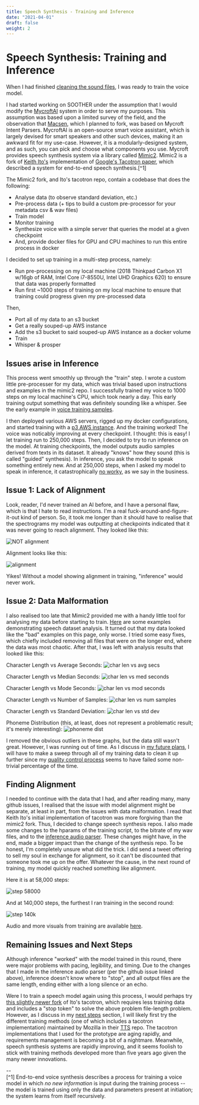 ```yaml
---
title: Speech Synthesis - Training and Inference
date: "2021-04-01"
draft: false
weight: 2
---
```

 
# Speech Synthesis: Training and Inference
 
When I had finished [cleaning the sound files](/doc/001-technical-management-soother-sound), I was ready to train the voice model.

I had started working on SOOTHER under the assumption that I would modify the [MycroftAI](https://mycroft.ai/) system in order to serve my purposes. This assumption was based upon a limited survey of the field, and the observation that [Macsen](http://techiaith.cymru/packages/macsen/?lang=en), which I planned to fork, was based on Mycroft Intent Parsers. MycroftAI is an open-source smart voice assistant, which is largely devised for smart speakers and other such devices, making it an awkward fit for my use-case. However, it is a modularly-designed system, and as such, you can pick and choose what components you use. Mycroft provides speech synthesis system via a library called [Mimic2](https://github.com/MycroftAI/mimic2). Mimic2 is a fork of [Keith Ito's](https://github.com/keithito/tacotron) implementation of [Google's Tacotron paper](https://google.github.io/tacotron/), which described a system for end-to-end speech synthesis.[^1]

The Mimic2 fork, and Ito's tacotron repo, contain a codebase that does the following: 
- Analyse data (to observe standard deviation, etc.)
- Pre-process data (+ tips to build a custom pre-processor for your metadata csv & wav files)
- Train model
- Monitor training
- Synthesize voice with a simple server that queries the model at a given checkpoint
- And, provide docker files for GPU and CPU machines to run this entire process in docker

I decided to set up training in a multi-step process, namely: 
- Run pre-processing on my local machine (2018 Thinkpad Carbon X1 w/16gb of RAM, Intel Core i7-8550U, Intel UHD Graphics 620) to ensure that data was properly formatted
- Run first ~1000 steps of training on my local machine to ensure that training could progress given my pre-processed data

Then,
- Port all of my data to an s3 bucket
- Get a really souped-up AWS instance
- Add the s3 bucket to said souped-up AWS instance as a docker volume
- Train 
- Whisper & prosper

## Issues arise in Inference

This process went smoothly up through the "train" step. I wrote a custom little pre-processer for my data, which was trivial based upon instructions and examples in the mimic2 repo. I successfully trained my voice to 1000 steps on my local machine's CPU, which took nearly a day. This early training output something that was definitely sounding like a whisper. See the early example in [voice training samples](/voice/002-soother-training-samples).

I then deployed various AWS servers, rigged up my docker configurations, and started training with a [p3 AWS instance](/docs/006-soother-hardware). And the training worked! The voice was noticably improving at every checkpoint. I thought: this is easy! I let training run to 250,000 steps. Then, I decided to try to run inference on the model. At training checkpoints, the model outputs audio samples derived from texts in its dataset. It already "knows" how they sound (this is called "guided" synthesis). In inference, you ask the model to speak something entirely new. And at 250,000 steps, when I asked my model to speak in inference, it catastrophically [no worky](/docs/002-soother-training-samples#inference-round-one), as we say in the business.

## Issue 1: Lack of Alignment

Look, reader, I'd never trained an AI before, and I have a personal flaw, which is that I hate to read instructions. I'm a real fuck-around-and-figure-it-out kind of person. So, it took me longer than it should have to realise that the spectrograms my model was outputting at checkpoints indicated that it was never going to reach alignment. They looked like this:

![NOT alignment](/images/step-245000-align.png)

Alignment looks like this: 

![alignment](/images/alignment_eval.png)

Yikes! Without a model showing alignment in training, "inference" would never work. 

## Issue 2: Data Malformation

I also realised too late that Mimic2 provided me with a handy little tool for analysing my data before starting to train. [Here](https://github.com/MycroftAI/mimic2#visualizing-your-data) are some examples demonstrating speech dataset analysis. It turned out that my data looked like the "bad" examples on this page, only worse. I tried some easy fixes, which chiefly included removing all files that were on the longer end, where the data was most chaotic. After that, I was left with analysis results that looked like this: 

Character Length vs Average Seconds:
![char len vs avg secs](/images/char_len_vs_avg_secs.png)

Character Length vs Median Seconds: 
![char len vs med seconds](/images/char_len_vs_med_secs.png)

Character Length vs Mode Seconds:
![char len vs mod seconds](/images/char_len_vs_mode_secs.png)

Character Length vs Number of Samples:
![char len vs num samples](/images/char_len_vs_num_samples.png)

Character Length vs Standard Deviation:
![char len vs std dev](/images/char_len_vs_std.png)

Phoneme Distribution (this, at least, does not represent a problematic result; it's merely interesting):
![phoneme dist](/images/phoneme_dist.png)

I removed the obvious outliers in these graphs, but the data still wasn't great. However, I was running out of time. As I discuss in [my future plans](/next-gen), I will have to make a sweep through all of my training data to clean it up further since my [quality control process](/docs/001-technical-management-soother-sound#remaining-issues-with-data-quality) seems to have failed some non-trivial percentage of the time. 

## Finding Alignment

I needed to continue with the data that I had, and after reading many, many github issues, I realised that the issue with model alignment might be separate, at least in part, from the issues with data malformation. I read that Keith Ito's initial implementation of tacotron was more forgiving than the mimic2 fork. Thus, I decided to change speech synthesis repos. I also made some changes to the hparams of the training script, to the bitrate of my wav files, and to the [inference audio parser](https://github.com/keithito/tacotron/issues/92). These changes might have, in the end, made a bigger impact than the change of the synthesis repo. To be honest, I'm completely unsure what did the trick. I did send a tweet offering to sell my soul in exchange for alignment, so it can't be discounted that someone took me up on the offer. Whatever the cause, in the next round of training, my model quickly reached something like alignment.

Here it is at 58,000 steps: 

![step 58000](/images/step-58000-align.png)

And at 140,000 steps, the furthest I ran training in the second round: 

![step 140k](/images/step-140000-align.png)

Audio and more visuals from training are available [here](/voice/002-soother-training-samples).

## Remaining Issues and Next Steps

Although inference "worked" with the model trained in this round, there were major problems with pacing, legibility, and timing. Due to the changes that I made in the inference audio parser (per the github issue linked above), inference doesn't know where to "stop", and all output files are the same length, ending either with a long silence or an echo. 

Were I to train a speech model again using this process, I would perhaps try [this slightly newer fork](https://github.com/begeekmyfriend/tacotron) of Ito's tacotron, which requires less training data and includes a "stop token" to solve the above problem file-length problem. However, as I discuss in my [next steps](/next-gen) section, I will likely first try the different training methods (one of which includes a tacotron implementation) maintained by Mozilla in their [TTS](https://github.com/mozilla/TTS) repo. The tacotron implementations that I used for the prototype are aging rapidly, and requirements management is becoming a bit of a nightmare. Meanwhile, speech synthesis systems are rapidly improving, and it seems foolish to stick with training methods developed more than five years ago given the many newer innovations. 


--   
[^1] End-to-end voice synthesis describes a process for training a voice model in which *no new information* is input during the training process -- the model is trained using only the data and parameters present at initiation; the system learns from itself recursively. 